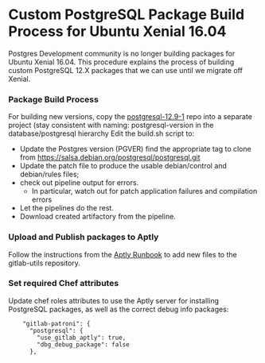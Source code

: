 # Custom PostgreSQL Package Build Process for Ubuntu Xenial 16.04

Postgres Development community is no longer building packages for Ubuntu Xenial 16.04.
This procedure explains the process of building custom PostgreSQL 12.X packages that we can use until we migrate off Xenial.

### Package Build Process

For building new versions, copy the [postgresql-12.9-1](https://gitlab.com/gitlab-com/gl-infra/database/postgresql/postgresql-12.9-1/-/blob/main/README.md) repo into a separate project (stay consistent with naming: postgresql-version in the database/postgresql hierarchy
Edit the build.sh script to:

* Update the Postgres version (PGVER)
find the appropriate tag to clone from https://salsa.debian.org/postgresql/postgresql.git
* Update the patch file to produce the usable debian/control and debian/rules files;
* check out pipeline output for errors.
  * In particular, watch out for patch application failures and compilation errors
* Let the pipelines do the rest.
* Download created artifactory from the pipeline.

### Upload and Publish packages to Aptly

Follow the instructions from the [Aptly Runbook](../uncategorized/aptly.md) to add new files to the gitlab-utils repository.

### Set required Chef attributes
Update chef roles attributes to use the Aptly server for installing PostgreSQL packages, as well as the correct debug info packages:
```
    "gitlab-patroni": {
      "postgresql": {
        "use_gitlab_aptly": true,
        "dbg_debug_package": false
      },
```
